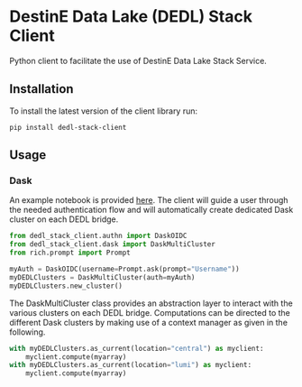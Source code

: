 # DestinE Data Lake (DEDL) Stack Client

Python client to facilitate the use of DestinE Data Lake Stack Service.

## Installation

To install the latest version of the client library run:
```shell
pip install dedl-stack-client
```

## Usage
### Dask
An example notebook is provided [here](examples/client-usage.ipynb).
The client will guide a user through the needed authentication flow and will automatically create dedicated Dask cluster on each DEDL bridge.

```python
from dedl_stack_client.authn import DaskOIDC
from dedl_stack_client.dask import DaskMultiCluster
from rich.prompt import Prompt

myAuth = DaskOIDC(username=Prompt.ask(prompt="Username"))
myDEDLClusters = DaskMultiCluster(auth=myAuth)
myDEDLClusters.new_cluster()
```

The DaskMultiCluster class provides an abstraction layer to interact with the various clusters on each DEDL bridge. Computations can be directed to the different Dask clusters by making use of a context manager as given in the following.

```python
with myDEDLClusters.as_current(location="central") as myclient:
    myclient.compute(myarray)
with myDEDLClusters.as_current(location="lumi") as myclient:
    myclient.compute(myarray)
```
